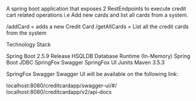A spring boot application that exposes 2 RestEndpoints to execute credit cart related operations i.e Add new cards and list all cards from a system.

/addCard = adds a new Credit Card
/getAllCards = List all the credit cards from the system

Technology Stack

Spring Boot 2.5.9 Release
HSQLDB Database Runtime (In-Memory)
Spring Boot JDBC
SpringFox Swagger
SpringFox UI
Junits
Maven 3.5.3

SpringFox Swagger
Swagger UI will be available on the following link:

localhost:8080/creditcardapp/swagger-ui/#/
localhost:8080/creditcardapp/v2/api-docs

